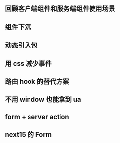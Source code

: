 ## 回顾客户端组件和服务端组件使用场景

## 组件下沉

## 动态引入包

## 用 css 减少事件

## 路由 hook 的替代方案

## 不用 window 也能拿到 ua

## form + server action

## next15 的 Form
